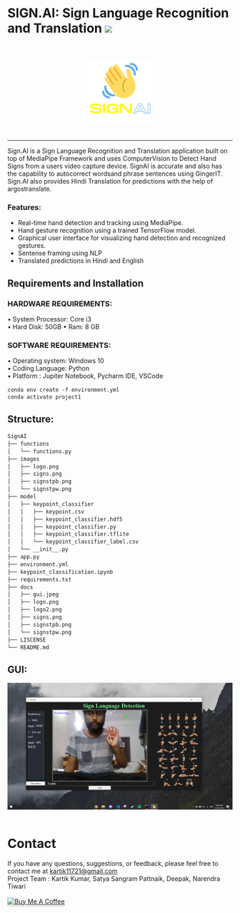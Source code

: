 # SIGN.AI:  Sign Language Recognition and Translation <img src="https://media.giphy.com/media/hvRJCLFzcasrR4ia7z/giphy.gif" width="3%"></a>
<br />
<p align="center">
  <img src="docs/logo2.png" width="150">
  <br />
  <br /></p><hr>
Sign.AI is a Sign Language Recognition and Translation application built on top of MediaPipe Framework and uses ComputerVision to Detect Hand Signs from a users video capture device. SignAI is accurate and also has the capability to autocorrect wordsand phrase sentences using GingerIT. Sign.AI also provides Hindi Translation for predictions with the help of argostranslate.

### Features:
* Real-time hand detection and tracking using MediaPipe.
* Hand gesture recognition using a trained TensorFlow model.
* Graphical user interface for visualizing hand detection and recognized gestures.
* Sentense framing using NLP
* Translated predictions in Hindi and English

## Requirements and Installation
### HARDWARE REQUIREMENTS:  

• System Processor: Core i3  
• Hard Disk: 50GB 
• Ram: 8 GB  

### SOFTWARE REQUIREMENTS:  

• Operating system: Windows 10  
• Coding Language: Python  
• Platform : Jupiter Notebook, Pycharm IDE, VSCode

``` 
conda env create -f environment.yml
conda activate project1
```
## Structure:
```bash    
SignAI
├── functions
│   └── functions.py
├── images
│   ├── logo.png
│   ├── signs.png
│   ├── signstpb.png
│   └── signstpw.png
├── model
│   ├── keypoint_classifier
│   │   ├── keypoint.csv
│   │   ├── keypoint_classifier.hdf5
│   │   ├── keypoint_classifier.py
│   │   ├── keypoint_classifier.tflite
│   │   └── keypoint_classifier_label.csv
│   └── __init__.py
├── app.py
├── environment.yml
├── keypoint_classification.ipynb
├── requirements.txt
├── docs
│   ├── gui.jpeg
│   ├── logo.png
│   ├── logo2.png
│   ├── signs.png
│   ├── signstpb.png
│   └── signstpw.png
├── LISCENSE
└── README.md
```
## GUI:

<p align="center">
  <img src="docs/gui.jpeg" width="900">
  <br />
  <br /></p>

# Contact
If you have any questions, suggestions, or feedback, please feel free to contact me at kartik11721@gmail.com <br />
Project Team : Kartik Kumar, Satya Sangram Pattnaik, Deepak, Narendra Tiwari <br /><br />
<a href="https://www.buymeacoffee.com/kartik11721" target="_blank"><img src="https://www.buymeacoffee.com/assets/img/custom_images/orange_img.png" alt="Buy Me A Coffee" style="height: 41px !important;width: 174px !important;box-shadow: 0px 3px 2px 0px rgba(190, 190, 190, 0.5) !important;-webkit-box-shadow: 0px 3px 2px 0px rgba(190, 190, 190, 0.5) !important;" ></a>
